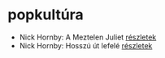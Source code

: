 # popkultúra

- Nick Hornby: A Meztelen Juliet [részletek](_details/Nick%20Hornby.md#id_709)
- Nick Hornby: Hosszú út lefelé [részletek](_details/Nick%20Hornby.md#id_705)